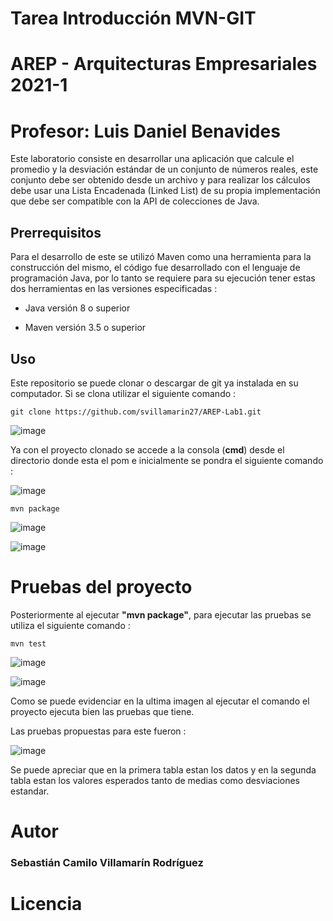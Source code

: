 # Tarea Introducción MVN-GIT
# AREP - Arquitecturas Empresariales 2021-1
# Profesor: Luis Daniel Benavides

Este laboratorio consiste en desarrollar una aplicación que calcule el promedio y la desviación estándar de un conjunto de números reales, este conjunto debe ser obtenido desde un archivo y para realizar los cálculos debe usar una Lista Encadenada (Linked List) de su propia implementación que debe ser compatible con la API de colecciones de Java.

## Prerrequisitos

Para el desarrollo de este se utilizó Maven como una herramienta para la construcción del mismo, el código fue desarrollado con el lenguaje de programación Java, por lo tanto se requiere para su ejecución tener estas dos herramientas en las versiones especificadas :
- Java versión 8 o superior

- Maven versión 3.5 o superior

## Uso

Este repositorio se puede clonar o descargar de git ya instalada en su computador. Si se clona utilizar el siguiente comando  :

    git clone https://github.com/svillamarin27/AREP-Lab1.git
    
![image](https://user-images.githubusercontent.com/37603257/106345590-5e749780-627f-11eb-8769-6d464ea7a410.png)

Ya con el proyecto clonado se accede a la consola (**cmd**) desde el directorio donde esta el pom e inicialmente se pondra el siguiente comando :

![image](https://user-images.githubusercontent.com/37603257/106345656-d0e57780-627f-11eb-837c-60fa7274c7ca.png)

    mvn package

![image](https://user-images.githubusercontent.com/37603257/106345674-e8bcfb80-627f-11eb-8340-3510b9d92c44.png)

![image](https://user-images.githubusercontent.com/37603257/106345700-16a24000-6280-11eb-8150-8f0eedc54eff.png)

# Pruebas del proyecto

Posteriormente al ejecutar **"mvn package"**, para ejecutar las pruebas se utiliza el siguiente comando :
    
    mvn test
    
![image](https://user-images.githubusercontent.com/37603257/106345770-7b5d9a80-6280-11eb-943b-258adfc5ffd4.png)

![image](https://user-images.githubusercontent.com/37603257/106345780-96300f00-6280-11eb-9d65-8bd7a559e622.png)

Como se puede evidenciar en la ultima imagen al ejecutar el comando el proyecto ejecuta bien las pruebas que tiene.

Las pruebas propuestas para este fueron :

![image](https://user-images.githubusercontent.com/37603257/106345818-e5763f80-6280-11eb-8ff7-099445d9b15f.png)

Se puede apreciar que en la primera tabla estan los datos y en la segunda tabla estan los valores esperados tanto de medias como desviaciones estandar.

# Autor

### Sebastián Camilo Villamarín Rodríguez

# Licencia
